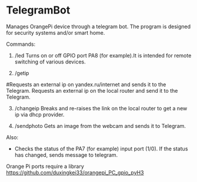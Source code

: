 # TelegramBot

Manages OrangePi device through a telegram bot. The program is designed for security systems and/or smart home.

Commands:

1) /led
Turns on or off GPIO port PA8 (for example).It is intended for remote switching of various devices.

2) /getip 

#Requests an external ip on yandex.ru/internet and sends it to the Telegram.
Requests an external ip on the local router and send it to the Telegram.

3) /changeip
Breaks and re-raises the link on the local router to get a new ip via dhcp provider.

4) /sendphoto
Gets an image from the webcam and sends it to Telegram.

Also:

* Checks the status of the PA7 (for example) input port (1/0). If the status has changed, sends
message to telegram.


Orange Pi ports require a library https://github.com/duxingkei33/orangepi_PC_gpio_pyH3
